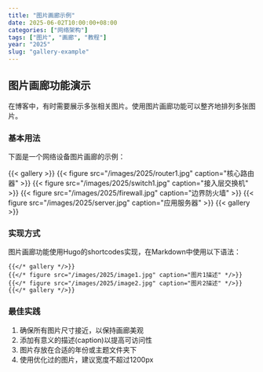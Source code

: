 ```yaml
---
title: "图片画廊示例"
date: 2025-06-02T10:00:00+08:00
categories: ["网络架构"]
tags: ["图片", "画廊", "教程"]
year: "2025"
slug: "gallery-example"
---
```


## 图片画廊功能演示

在博客中，有时需要展示多张相关图片。使用图片画廊功能可以整齐地排列多张图片。

### 基本用法

下面是一个网络设备图片画廊的示例：

{{< gallery >}}
{{< figure src="/images/2025/router1.jpg" caption="核心路由器" >}}
{{< figure src="/images/2025/switch1.jpg" caption="接入层交换机" >}}
{{< figure src="/images/2025/firewall.jpg" caption="边界防火墙" >}}
{{< figure src="/images/2025/server.jpg" caption="应用服务器" >}}
{{< gallery >}}

### 实现方式

图片画廊功能使用Hugo的shortcodes实现，在Markdown中使用以下语法：

```
{{</* gallery */>}}
{{</* figure src="/images/2025/image1.jpg" caption="图片1描述" */>}}
{{</* figure src="/images/2025/image2.jpg" caption="图片2描述" */>}}
{{</* gallery */>}}
```

### 最佳实践

1. 确保所有图片尺寸接近，以保持画廊美观
2. 添加有意义的描述(caption)以提高可访问性
3. 图片存放在合适的年份或主题文件夹下
4. 使用优化过的图片，建议宽度不超过1200px 